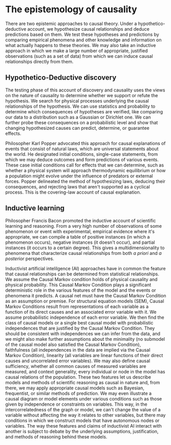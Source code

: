 # The epistemology of causality

There are two epistemic approaches to causal theory. Under a hypothetico-deductive account, we hypothesize
causal relationships and deduce predictions based on them. We test these hypotheses and predictions by comparing
empirical phenomena and other knowledge and information on what actually happens to these theories. We may also
take an inductive approach in which we make a large number of appropriate, justified observations (such as a set of data) 
from which we can induce causal relationships directly from them.  

## Hypothetico-Deductive discovery

The testing phase of this account of discovery and causality uses the views on the nature of causality to determine
whether we support or refute the hypothesis. We search for physical processes underlying the causal relationships
of the hypothesis. We can use statistics and probability to determine which consequences of hypotheses are verified, 
like comparing our data to a distribution such as a Gaussian or Dirichlet one. We can further probe these consequences
on a probabilistic level and show that changing hypothesized causes can predict, determine, or guarantee effects.  

Philosopher Karl Popper advocated this approach for causal explanations of events that consist of natural laws, which
are universal statements about the world. He designated initial conditions, single-case statements, from which we may
deduce outcomes and form predictions of various events. These case initial conditions call for effects that we can 
determine, such as whether a physical system will approach thermodynamic equilibrium or how a population might
evolve under the influence of predators or external forces. Popper delineated the method of hypothesizing laws,
deducing their consequences, and rejecting laws that aren't supported as a cyclical process. This is the covering-law
account of causal explanation.  

## Inductive learning

Philosopher Francis Bacon promoted the inductive account of scientific learning and reasoning. From a very high number of 
observations of some phenomenon or event with experimental, empirical evidence where it's appropriate, we can compile
a table of positive instances (in which a phenomenon occurs), negative instances (it doesn't occur), and partial instances 
(it occurs to a certain degree). This gives a multidimensionality to phenomena that characterize causal relationships from
both *a priori* and *a posterior* perspectives.

Inductivist artificial intelilgence (AI) approaches have in common the feature that causal relationships can be determined
from statistical relationships. We assume the Causal Markov condition holds of physical causality and physical probability.
This Causal Markov Condition plays a significant deterministic role in the various features of the model and the events or phenomena
it predicts. A causal net must have the Causal Markov Condition as an assumption or premise. For structural equation models (SEM), Causal
Markov Conditions result from representations of each variable as a function of its direct causes and an associated error 
variable with it. We assume probabilistic independence of each error variable. We then find the class of causal models or
a single best causal model with probabilistic independences that are justified by the Causal Markov Condition. They should be
consistent with independences we can infer from the data, and we might also make further assumptions about the minimality 
(no submodel of the causal model also satisfied the Causal Markov Condition), faithfulness (all independences in the data
are implied via the Causal Markov Condition), linearity (all variables are linear functions of their direct causes and
uncorrelated error variables). We may also define causal sufficiency, whether all common causes of measured variables
are measured, and context generality, every individual or node in the model has causal relations of the population. These
two features let us describe models and methods of scientific reasoning as causal in nature and, from there, we may apply
appropriate causal models such as Bayesian, frequentist, or similar methods of prediction. We may even illustrate a causal
diagram or model elements under various conditions such as those given by independence or constraints on variables. 
This way, in the intercorrelatedness of the graph or model, we can't change the value of a variable without affecting
the way it relates to other variables, but there may conditions in which we construct models that have autonomous 
nodes or variables. The way these features and claims of inductivist AI interact with another is subject to debate by
the underlying assumptions, justification, and methods of reasoning behind these models.   
